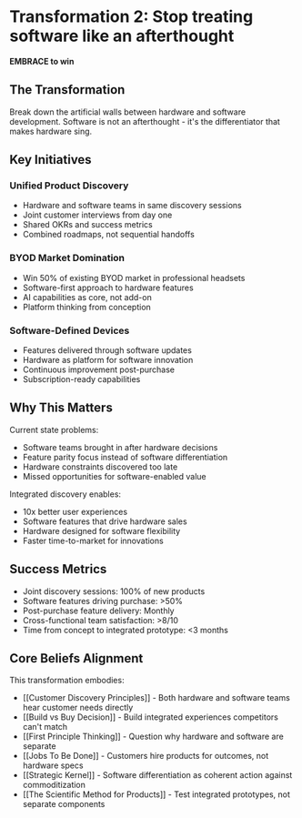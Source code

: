 # Transformation 2: Stop treating software like an afterthought
**EMBRACE to win**

## The Transformation

Break down the artificial walls between hardware and software development. Software is not an afterthought - it's the differentiator that makes hardware sing.

## Key Initiatives

### Unified Product Discovery
- Hardware and software teams in same discovery sessions
- Joint customer interviews from day one
- Shared OKRs and success metrics
- Combined roadmaps, not sequential handoffs

### BYOD Market Domination
- Win 50% of existing BYOD market in professional headsets
- Software-first approach to hardware features
- AI capabilities as core, not add-on
- Platform thinking from conception

### Software-Defined Devices
- Features delivered through software updates
- Hardware as platform for software innovation
- Continuous improvement post-purchase
- Subscription-ready capabilities

## Why This Matters

Current state problems:
- Software teams brought in after hardware decisions
- Feature parity focus instead of software differentiation
- Hardware constraints discovered too late
- Missed opportunities for software-enabled value

Integrated discovery enables:
- 10x better user experiences
- Software features that drive hardware sales
- Hardware designed for software flexibility
- Faster time-to-market for innovations

## Success Metrics
- Joint discovery sessions: 100% of new products
- Software features driving purchase: >50%
- Post-purchase feature delivery: Monthly
- Cross-functional team satisfaction: >8/10
- Time from concept to integrated prototype: <3 months

## Core Beliefs Alignment

This transformation embodies:
- [[Customer Discovery Principles]] - Both hardware and software teams hear customer needs directly
- [[Build vs Buy Decision]] - Build integrated experiences competitors can't match
- [[First Principle Thinking]] - Question why hardware and software are separate
- [[Jobs To Be Done]] - Customers hire products for outcomes, not hardware specs
- [[Strategic Kernel]] - Software differentiation as coherent action against commoditization
- [[The Scientific Method for Products]] - Test integrated prototypes, not separate components